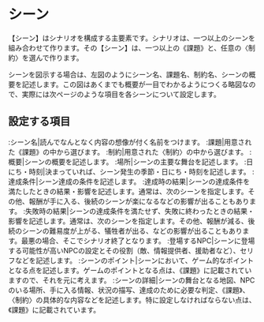 # シーン

【シーン】はシナリオを構成する主要素です。シナリオは、一つ以上のシーンを組み合わせて作ります。その【シーン】は、一つ以上の《課題》と、任意の〈制約〉を選んで作ります。

シーンを図示する場合は、左図のようにシーン名、課題名、制約名、シーンの概要を記述します。この図はあくまでも概要が一目でわかるようにつくる略図なので、実際には次ページのような項目を各シーンについて設定します。

## 設定する項目

:シーン名|読んでなんとなく内容の想像が付く名前をつけます。
:課題|用意された《課題》の中から選びます。
:制約|用意された〈制約〉の中から選びます。
:概要|シーンの概要を記述します。
:場所|シーンの主要な舞台を記述します。
:日にち・時刻|決まっていれば、シーン発生の季節・日にち・時刻を記述します。
:達成条件|シーン達成の条件を記述します。
:達成時の結果|シーンの達成条件を満たしたときの結果・影響を記述します。通常は、次のシーンを指定します。その他、報酬が手に入る、後続のシーンが楽になるなどの影響が出ることもあります。
:失敗時の結果|シーンの達成条件を満たせず、失敗に終わったときの結果・影響を記述します。通常は、次のシーンを指定します。その他、報酬が減る、後続のシーンの難易度が上がる、犠牲者が出る、などの影響が出ることもあります。最悪の場合、そこでシナリオ終了となります。
:登場するNPC|シーンに登場する可能性が高いNPCの設定とその役割（敵、情報提供者、援助者など）、セリフなどを記述します。
:シーンのポイント|シーンにおいて、ゲーム的なポイントとなる点を記述します。ゲームのポイントとなる点は、《課題》に記載されていますので、それを元に考えます。
:シーンの詳細|シーンの舞台となる地図、NPCのいる場所、手に入る情報、状況の描写、達成のために必要な判定、《課題》、〈制約〉の具体的な内容などを記述します。特に設定しなければならない点は、《課題》に記載されています。
